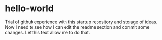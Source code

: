 # hello-world
Trial of github experience with this startup repository and storage of ideas.
Now I need to see how I can edit the readme section and commit some changes. Let this text allow me to do that.
